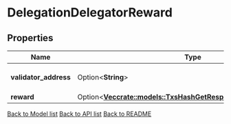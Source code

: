 # DelegationDelegatorReward

## Properties

Name | Type | Description | Notes
------------ | ------------- | ------------- | -------------
**validator_address** | Option<**String**> | bech32 encoded address | [optional]
**reward** | Option<[**Vec<crate::models::TxsHashGetResponseTxFeeAmountInner>**](_txs__hash__get_response_tx_fee_amount_inner.md)> |  | [optional]

[Back to Model list](../README.md#documentation-for-models) [Back to API list](../README.md#documentation-for-api-endpoints) [Back to README](../README.md)


